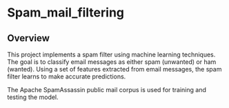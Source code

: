 # Spam_mail_filtering

## Overview

This project implements a spam filter using machine learning techniques. The goal is to classify email messages as either spam (unwanted) or ham (wanted). Using a set of features extracted from email messages, the spam filter learns to make accurate predictions.

The Apache SpamAssassin public mail corpus is used for training and testing the model.